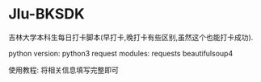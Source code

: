 # Jlu-BKSDK
吉林大学本科生每日打卡脚本(早打卡,晚打卡有些区别,虽然这个也能打卡成功).

python version:
  python3
request modules:
  requests
  beautifulsoup4
  
使用教程:
  将相关信息填写完整即可
